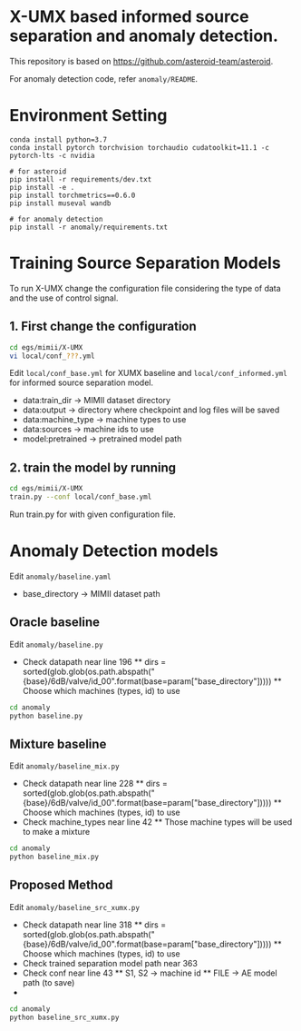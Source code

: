 
# X-UMX based informed source separation and anomaly detection.


This repository is based on https://github.com/asteroid-team/asteroid.

For anomaly detection code, refer `anomaly/README`.

# Environment Setting
```base
conda install python=3.7
conda install pytorch torchvision torchaudio cudatoolkit=11.1 -c pytorch-lts -c nvidia

# for asteroid
pip install -r requirements/dev.txt
pip install -e .
pip install torchmetrics==0.6.0
pip install museval wandb

# for anomaly detection
pip install -r anomaly/requirements.txt

```

# Training Source Separation Models
To run X-UMX change the configuration file considering the type of data and the use of control signal.
## 1. First change the configuration 
```bash
cd egs/mimii/X-UMX
vi local/conf_???.yml
```

Edit `local/conf_base.yml` for XUMX baseline and `local/conf_informed.yml` for informed source separation model.

* data:train_dir -> MIMII dataset directory
* data:output -> directory where checkpoint and log files will be saved
* data:machine_type -> machine types to use
* data:sources -> machine ids to use
* model:pretrained -> pretrained model path

## 2. train the model by running
```bash
cd egs/mimii/X-UMX
train.py --conf local/conf_base.yml
```
Run train.py for with given configuration file.


# Anomaly Detection models

Edit `anomaly/baseline.yaml`

* base_directory -> MIMII dataset path

## Oracle baseline

Edit `anomaly/baseline.py`

* Check datapath near line 196
** dirs = sorted(glob.glob(os.path.abspath("{base}/6dB/valve/id_00".format(base=param["base_directory"]))))
** Choose which machines (types, id) to use

```bash
cd anomaly
python baseline.py
```


## Mixture baseline

Edit `anomaly/baseline_mix.py`

* Check datapath near line 228
** dirs = sorted(glob.glob(os.path.abspath("{base}/6dB/valve/id_00".format(base=param["base_directory"]))))
** Choose which machines (types, id) to use
* Check machine_types near line 42
** Those machine types will be used to make a mixture

```bash
cd anomaly
python baseline_mix.py
```

## Proposed Method


Edit `anomaly/baseline_src_xumx.py`

* Check datapath near line 318
** dirs = sorted(glob.glob(os.path.abspath("{base}/6dB/valve/id_00".format(base=param["base_directory"]))))
** Choose which machines (types, id) to use
* Check trained separation model path near 363
* Check conf near line 43
** S1, S2 -> machine id
** FILE -> AE model path (to save)
* 

```bash
cd anomaly
python baseline_src_xumx.py
```

